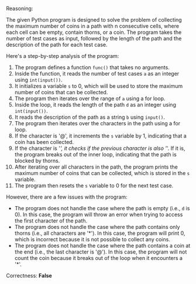 Reasoning:

The given Python program is designed to solve the problem of collecting the maximum number of coins in a path with n consecutive cells, where each cell can be empty, contain thorns, or a coin. The program takes the number of test cases as input, followed by the length of the path and the description of the path for each test case.

Here's a step-by-step analysis of the program:

1. The program defines a function `func()` that takes no arguments.
2. Inside the function, it reads the number of test cases `a` as an integer using `int(input())`.
3. It initializes a variable `s` to 0, which will be used to store the maximum number of coins that can be collected.
4. The program then iterates over the range of `a` using a for loop.
5. Inside the loop, it reads the length of the path `d` as an integer using `int(input())`.
6. It reads the description of the path as a string `b` using `input()`.
7. The program then iterates over the characters in the path using a for loop.
8. If the character is '@', it increments the `s` variable by 1, indicating that a coin has been collected.
9. If the character is '*', it checks if the previous character is also '*'. If it is, the program breaks out of the inner loop, indicating that the path is blocked by thorns.
10. After iterating over all characters in the path, the program prints the maximum number of coins that can be collected, which is stored in the `s` variable.
11. The program then resets the `s` variable to 0 for the next test case.

However, there are a few issues with the program:

* The program does not handle the case where the path is empty (i.e., `d` is 0). In this case, the program will throw an error when trying to access the first character of the path.
* The program does not handle the case where the path contains only thorns (i.e., all characters are '*'). In this case, the program will print 0, which is incorrect because it is not possible to collect any coins.
* The program does not handle the case where the path contains a coin at the end (i.e., the last character is '@'). In this case, the program will not count the coin because it breaks out of the loop when it encounters a '*'.

Correctness: **False**